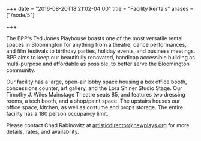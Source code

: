 +++
date = "2016-08-20T18:21:02-04:00"
title = "Facility Rentals"
aliases = ["/node/5"]

+++

The BPP's Ted Jones Playhouse boasts one of the most versatile rental spaces in Bloomington for anything from a theatre, dance performances, and film festivals to birthday parties, holiday events, and business meetings. BPP aims to keep our beautifully renovated,  handicap accessible building as multi-purpose and affordable as possible, to better serve the Bloomington community.

Our facility has a large, open-air lobby space housing a box office booth, concessions counter, art gallery, and the Lora Shiner Studio Stage. Our Timothy J. Wiles Mainstage Theatre seats 85, and features two dressing rooms, a tech booth, and a shop/paint space. The upstairs houses our office space, kitchen, as well as costume and props storage. The entire facility has a 180 person occupancy limit.

Please contact Chad Rabinovitz at <artisticdirector@newplays.org> for more details, rates, and availability.
